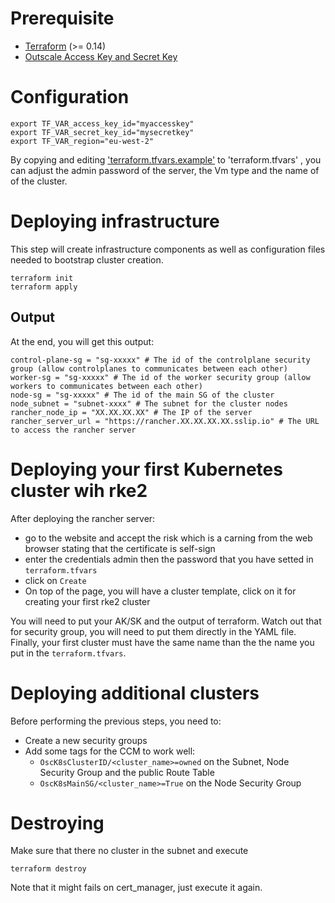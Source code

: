 # Prerequisite

- [Terraform](https://www.terraform.io/downloads) (>= 0.14)
- [Outscale Access Key and Secret Key](https://wiki.outscale.net/display/EN/Creating+an+Access+Key)

# Configuration

```
export TF_VAR_access_key_id="myaccesskey"
export TF_VAR_secret_key_id="mysecretkey"
export TF_VAR_region="eu-west-2"
```


By copying and editing ['terraform.tfvars.example'](../terraform/terraform.tfvars.example) to 'terraform.tfvars' , you can adjust the admin password of the server, the Vm type and the name of of the cluster.

# Deploying infrastructure

This step will create infrastructure components as well as configuration files needed to bootstrap cluster creation.

```
terraform init
terraform apply
```

## Output 
At the end, you will get this output:
```
control-plane-sg = "sg-xxxxx" # The id of the controlplane security group (allow controlplanes to communicates between each other) 
worker-sg = "sg-xxxxx" # The id of the worker security group (allow workers to communicates between each other) 
node-sg = "sg-xxxxx" # The id of the main SG of the cluster 
node_subnet = "subnet-xxxx" # The subnet for the cluster nodes
rancher_node_ip = "XX.XX.XX.XX" # The IP of the server
rancher_server_url = "https://rancher.XX.XX.XX.XX.sslip.io" # The URL to access the rancher server
```

# Deploying your first Kubernetes cluster wih rke2
After deploying the rancher server:
- go to the website and accept the risk which is a carning from the web browser stating that the certificate is self-sign
- enter the credentials admin then the password that you have setted in `terraform.tfvars`
- click on `Create`
- On top of the page, you will have a cluster template, click on it for creating your first rke2 cluster

You will need to put your AK/SK and the output of terraform. Watch out that for security group, you will need to put them directly in the YAML file. Finally, your first cluster must have the same name than the the name you put in the `terraform.tfvars`.

# Deploying additional clusters
Before performing the previous steps, you need to:
- Create a new security groups
- Add some tags for the CCM to work well:
   - `OscK8sClusterID/<cluster_name>=owned` on the Subnet, Node Security Group and the public Route Table
   - `OscK8sMainSG/<cluster_name>=True` on the Node Security Group

# Destroying
Make sure that there no cluster in the subnet and execute 
```
terraform destroy
```

Note that it might fails on cert_manager, just execute it again.